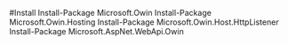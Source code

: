 #Install
    Install-Package Microsoft.Owin
    Install-Package Microsoft.Owin.Hosting
    Install-Package Microsoft.Owin.Host.HttpListener
    Install-Package Microsoft.AspNet.WebApi.Owin